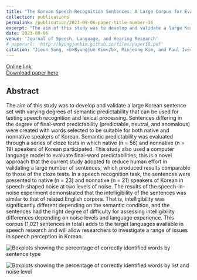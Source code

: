 ```yaml
---
title: "The Korean Speech Recognition Sentences: A Large Corpus for Evaluating Semantic Context and Language Experience in Speech Perception"
collection: publications
permalink: /publication/2023-09-06-paper-title-number-16
excerpt: "The aim of this study was to develop and validate a large Korean sentence set with varying degrees of semantic predictability that can be used for testing speech recognition and lexical processing."
date: 2023-09-06
venue: 'Journal of Speech, Language, and Hearing Research'
# paperurl: 'http://byungjunkim.github.io/files/paper16.pdf'
citation: "Jieun Song, <b>Byungjun Kim</b>, Minjeong Kim, and Paul Iverson. (2023). &quot;The Korean Speech Recognition Sentences: A Large Corpus for Evaluating Semantic Context and Language Experience in Speech Perception.&quot; <i>Journal of Speech, Language, and Hearing Research</i>. 66(9)."
---
```

[Online link](https://doi.org/10.1044/2023_JSLHR-23-00137)  
[Download paper here](http://byungjunkim.github.io/files/paper16.pdf)

## Abstract
The aim of this study was to develop and validate a large Korean sentence set with varying degrees of semantic predictability that can be used for testing speech recognition and lexical processing. Sentences differing in the degree of final-word predictability (predictable, neutral, and anomalous) were created with words selected to be suitable for both native and nonnative speakers of Korean. Semantic predictability was evaluated through a series of cloze tests in which native (n = 56) and nonnative (n = 19) speakers of Korean participated. This study also used a computer language model to evaluate final-word predictabilities; this is a novel approach that the current study adopted to reduce human effort in validating a large number of sentences, which produced results comparable to those of the cloze tests. In a speech recognition task, the sentences were presented to native (n = 23) and nonnative (n = 21) speakers of Korean in speech-shaped noise at two levels of noise. The results of the speech-in-noise experiment demonstrated that the intelligibility of the sentences was similar to that of related English corpora. That is, intelligibility was significantly different depending on the semantic condition, and the sentences had the right degree of difficulty for assessing intelligibility differences depending on noise levels and language experience. This corpus (1,021 sentences in total) adds to the target languages available in speech research and will allow researchers to investigate a range of issues in speech perception in Korean.

![Boxplots showing the percentage of correctly identified words by sentence type](http://byungjunkim.github.io/files/figures/paper16_fig1.png "Boxplots showing the percentage of correctly identified words by sentence type")  

![Boxplots showing the percentage of correctly identified words by list and noise level](http://byungjunkim.github.io/files/figures/paper16_fig2.png "Boxplots showing the percentage of correctly identified words by list and noise level")